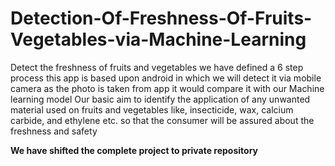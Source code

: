 # Detection-Of-Freshness-Of-Fruits-Vegetables-via-Machine-Learning
Detect the freshness of fruits and vegetables we have defined a 6 step process this app is based upon android in which we will detect it via mobile  camera as the photo is taken from app it would compare it with our Machine learning model Our basic aim to identify the application of any unwanted material used on fruits and vegetables like, insecticide, wax, calcium carbide, and ethylene etc. so that the consumer will be assured about the freshness and safety


**We have shifted the complete project to private repository**